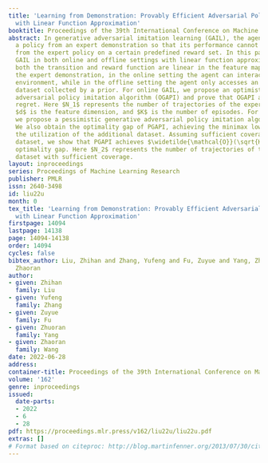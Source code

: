 ```yaml
---
title: 'Learning from Demonstration: Provably Efficient Adversarial Policy Imitation
  with Linear Function Approximation'
booktitle: Proceedings of the 39th International Conference on Machine Learning
abstract: In generative adversarial imitation learning (GAIL), the agent aims to learn
  a policy from an expert demonstration so that its performance cannot be discriminated
  from the expert policy on a certain predefined reward set. In this paper, we study
  GAIL in both online and offline settings with linear function approximation, where
  both the transition and reward function are linear in the feature maps. Besides
  the expert demonstration, in the online setting the agent can interact with the
  environment, while in the offline setting the agent only accesses an additional
  dataset collected by a prior. For online GAIL, we propose an optimistic generative
  adversarial policy imitation algorithm (OGAPI) and prove that OGAPI achieves $\widetilde{\mathcal{O}}(\sqrt{H^4d^3K}+\sqrt{H^3d^2K^2/N_1})$
  regret. Here $N_1$ represents the number of trajectories of the expert demonstration,
  $d$ is the feature dimension, and $K$ is the number of episodes. For offline GAIL,
  we propose a pessimistic generative adversarial policy imitation algorithm (PGAPI).
  We also obtain the optimality gap of PGAPI, achieving the minimax lower bound in
  the utilization of the additional dataset. Assuming sufficient coverage on the additional
  dataset, we show that PGAPI achieves $\widetilde{\mathcal{O}}(\sqrt{H^4d^2/K}+\sqrt{H^4d^3/N_2}+\sqrt{H^3d^2/N_1})$
  optimality gap. Here $N_2$ represents the number of trajectories of the additional
  dataset with sufficient coverage.
layout: inproceedings
series: Proceedings of Machine Learning Research
publisher: PMLR
issn: 2640-3498
id: liu22u
month: 0
tex_title: 'Learning from Demonstration: Provably Efficient Adversarial Policy Imitation
  with Linear Function Approximation'
firstpage: 14094
lastpage: 14138
page: 14094-14138
order: 14094
cycles: false
bibtex_author: Liu, Zhihan and Zhang, Yufeng and Fu, Zuyue and Yang, Zhuoran and Wang,
  Zhaoran
author:
- given: Zhihan
  family: Liu
- given: Yufeng
  family: Zhang
- given: Zuyue
  family: Fu
- given: Zhuoran
  family: Yang
- given: Zhaoran
  family: Wang
date: 2022-06-28
address:
container-title: Proceedings of the 39th International Conference on Machine Learning
volume: '162'
genre: inproceedings
issued:
  date-parts:
  - 2022
  - 6
  - 28
pdf: https://proceedings.mlr.press/v162/liu22u/liu22u.pdf
extras: []
# Format based on citeproc: http://blog.martinfenner.org/2013/07/30/citeproc-yaml-for-bibliographies/
---
```

